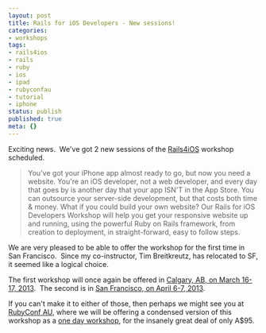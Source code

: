 ```yaml
---
layout: post
title: Rails for iOS Developers - New sessions!
categories:
- workshops
tags:
- rails4ios
- rails
- ruby
- ios
- ipad
- rubyconfau
- tutorial
- iphone
status: publish
published: true
meta: {}
---
```


Exciting news.  We've got 2 new sessions of the 
[Rails4iOS](http://rails4ios.com) workshop scheduled.  

>You've got your iPhone app almost ready to go, but now you need a website. You're an iOS developer, not a web developer, and every day that goes by is another day that your app ISN'T in the App Store. You can outsource your server-side development, but that costs both time & money. What if you could build your own website? Our Rails for iOS Developers Workshop will help you get your responsive website up and running, using the powerful Ruby on Rails framework, from creation to deployment, in straight-forward, easy to follow steps.


We are very pleased to be able to offer the workshop for the first time in San Francisco.  Since my co-instructor, Tim Breitkreutz, has relocated to SF, it seemed like a logical choice.

The first workshop will once again be offered in 
[Calgary, AB, on March 16-17, 2013](https://wndx.stagehq.com/events/1954).  The second is in 
[San Francisco, on April 6-7, 2013](https://wndx.stagehq.com/events/1953).

If you can't make it to either of those, then perhaps we might see you at 
[RubyConf AU](http://www.rubyconf.org.au/workshops), where we will be offering a condensed version of this workshop as a 
[one day workshop](#), for the insanely great deal of only A$95.
